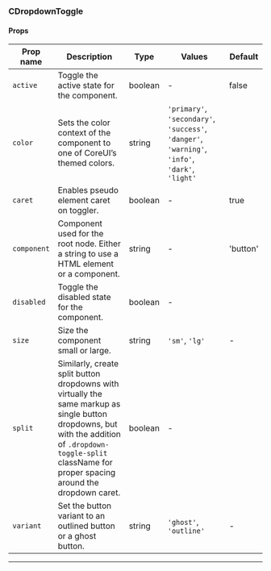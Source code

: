 ### CDropdownToggle

#### Props

| Prop name              | Description                                                                                                                                                                                                   | Type    | Values                                                                                          | Default  |
| ---------------------- | ------------------------------------------------------------------------------------------------------------------------------------------------------------------------------------------------------------- | ------- | ----------------------------------------------------------------------------------------------- | -------- |
| <code>active</code>    | Toggle the active state for the component.                                                                                                                                                                    | boolean | -                                                                                               | false    |
| <code>color</code>     | Sets the color context of the component to one of CoreUI’s themed colors.                                                                                                                                     | string  | `'primary'`, `'secondary'`, `'success'`, `'danger'`, `'warning'`, `'info'`, `'dark'`, `'light'` |          |
| <code>caret</code>     | Enables pseudo element caret on toggler.                                                                                                                                                                      | boolean | -                                                                                               | true     |
| <code>component</code> | Component used for the root node. Either a string to use a HTML element or a component.                                                                                                                       | string  | -                                                                                               | 'button' |
| <code>disabled</code>  | Toggle the disabled state for the component.                                                                                                                                                                  | boolean | -                                                                                               |          |
| <code>size</code>      | Size the component small or large.                                                                                                                                                                            | string  | `'sm'`, `'lg'`                                                                                  | -        |
| <code>split</code>     | Similarly, create split button dropdowns with virtually the same markup as single button dropdowns, but with the addition of `.dropdown-toggle-split` className for proper spacing around the dropdown caret. | boolean | -                                                                                               |          |
| <code>variant</code>   | Set the button variant to an outlined button or a ghost button.                                                                                                                                               | string  | `'ghost'`, `'outline'`                                                                          | -        |

---
